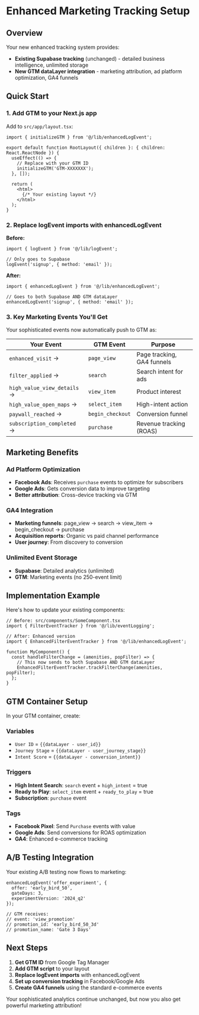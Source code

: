 # Enhanced Marketing Tracking Setup

## Overview

Your new enhanced tracking system provides:
- **Existing Supabase tracking** (unchanged) - detailed business intelligence, unlimited storage
- **New GTM dataLayer integration** - marketing attribution, ad platform optimization, GA4 funnels

## Quick Start

### 1. Add GTM to your Next.js app

Add to `src/app/layout.tsx`:

```tsx
import { initializeGTM } from '@/lib/enhancedLogEvent';

export default function RootLayout({ children }: { children: React.ReactNode }) {
  useEffect(() => {
    // Replace with your GTM ID
    initializeGTM('GTM-XXXXXXX');
  }, []);

  return (
    <html>
      {/* Your existing layout */}
    </html>
  );
}
```

### 2. Replace logEvent imports with enhancedLogEvent

**Before:**
```tsx
import { logEvent } from '@/lib/logEvent';

// Only goes to Supabase
logEvent('signup', { method: 'email' });
```

**After:**
```tsx
import { enhancedLogEvent } from '@/lib/enhancedLogEvent';

// Goes to both Supabase AND GTM dataLayer
enhancedLogEvent('signup', { method: 'email' });
```

### 3. Key Marketing Events You'll Get

Your sophisticated events now automatically push to GTM as:

| Your Event | GTM Event | Purpose |
|------------|-----------|---------|
| `enhanced_visit` → | `page_view` | Page tracking, GA4 funnels |
| `filter_applied` → | `search` | Search intent for ads |
| `high_value_view_details` → | `view_item` | Product interest |
| `high_value_open_maps` → | `select_item` | High-intent action |
| `paywall_reached` → | `begin_checkout` | Conversion funnel |
| `subscription_completed` → | `purchase` | Revenue tracking (ROAS) |

## Marketing Benefits

### Ad Platform Optimization
- **Facebook Ads**: Receives `purchase` events to optimize for subscribers
- **Google Ads**: Gets conversion data to improve targeting
- **Better attribution**: Cross-device tracking via GTM

### GA4 Integration
- **Marketing funnels**: page_view → search → view_item → begin_checkout → purchase  
- **Acquisition reports**: Organic vs paid channel performance
- **User journey**: From discovery to conversion

### Unlimited Event Storage
- **Supabase**: Detailed analytics (unlimited)
- **GTM**: Marketing events (no 250-event limit)

## Implementation Example

Here's how to update your existing components:

```tsx
// Before: src/components/SomeComponent.tsx
import { FilterEventTracker } from '@/lib/eventLogging';

// After: Enhanced version
import { EnhancedFilterEventTracker } from '@/lib/enhancedLogEvent';

function MyComponent() {
  const handleFilterChange = (amenities, popFilter) => {
    // This now sends to both Supabase AND GTM dataLayer
    EnhancedFilterEventTracker.trackFilterChange(amenities, popFilter);
  };
}
```

## GTM Container Setup

In your GTM container, create:

### Variables
- `User ID` = `{{dataLayer - user_id}}`
- `Journey Stage` = `{{dataLayer - user_journey_stage}}`
- `Intent Score` = `{{dataLayer - conversion_intent}}`

### Triggers
- **High Intent Search**: `search` event + `high_intent` = true
- **Ready to Play**: `select_item` event + `ready_to_play` = true  
- **Subscription**: `purchase` event

### Tags
- **Facebook Pixel**: Send `Purchase` events with value
- **Google Ads**: Send conversions for ROAS optimization
- **GA4**: Enhanced e-commerce tracking

## A/B Testing Integration

Your existing A/B testing now flows to marketing:

```tsx
enhancedLogEvent('offer_experiment', {
  offer: 'early_bird_50',
  gateDays: 3,
  experimentVersion: '2024_q2'
});

// GTM receives:
// event: 'view_promotion'  
// promotion_id: 'early_bird_50_3d'
// promotion_name: 'Gate 3 Days'
```

## Next Steps

1. **Get GTM ID** from Google Tag Manager
2. **Add GTM script** to your layout
3. **Replace logEvent imports** with enhancedLogEvent
4. **Set up conversion tracking** in Facebook/Google Ads
5. **Create GA4 funnels** using the standard e-commerce events

Your sophisticated analytics continue unchanged, but now you also get powerful marketing attribution!